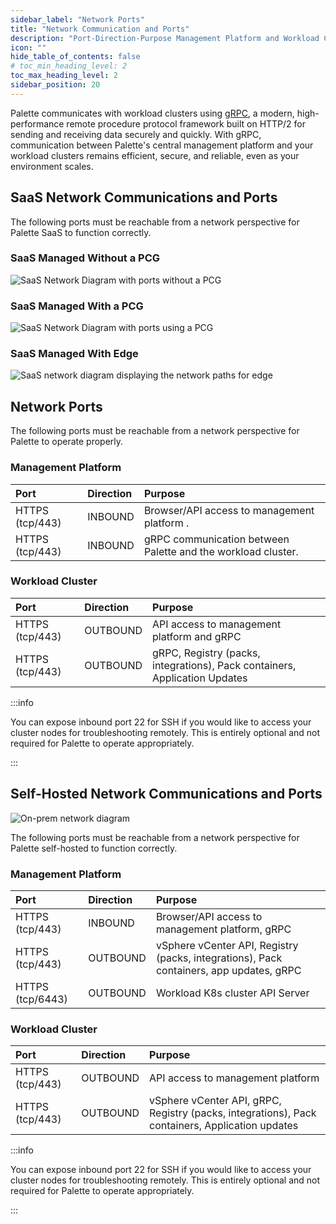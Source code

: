```yaml
---
sidebar_label: "Network Ports"
title: "Network Communication and Ports"
description: "Port-Direction-Purpose Management Platform and Workload Clusters"
icon: ""
hide_table_of_contents: false
# toc_min_heading_level: 2
toc_max_heading_level: 2
sidebar_position: 20
---
```


Palette communicates with workload clusters using [gRPC](https://grpc.io), a modern, high-performance remote procedure
protocol framework built on HTTP/2 for sending and receiving data securely and quickly. With gRPC, communication between
Palette's central management platform and your workload clusters remains efficient, secure, and reliable, even as your
environment scales.

## SaaS Network Communications and Ports

The following ports must be reachable from a network perspective for Palette SaaS to function correctly.

### SaaS Managed Without a PCG

![SaaS Network Diagram with ports without a PCG](/architecture_networking-ports_saas-network-diagram-grpc-no-pcg.webp)

### SaaS Managed With a PCG

![SaaS Network Diagram with ports using a PCG](/architecture_networking-ports_saas-network-diagram-grpc.webp "title=SaaS Network Diagram with ports w/PCG")

### SaaS Managed With Edge

![SaaS network diagram displaying the network paths for edge](/architecture_networking-ports_saas-network-diagram-edge-grpc.webp)

## Network Ports

The following ports must be reachable from a network perspective for Palette to operate properly.

### Management Platform

| Port            | Direction | Purpose                                                      |
| :-------------- | :-------- | :----------------------------------------------------------- |
| HTTPS (tcp/443) | INBOUND   | Browser/API access to management platform .                  |
| HTTPS (tcp/443) | INBOUND   | gRPC communication between Palette and the workload cluster. |

### Workload Cluster

| Port            | Direction | Purpose                                                                    |
| :-------------- | :-------- | :------------------------------------------------------------------------- |
| HTTPS (tcp/443) | OUTBOUND  | API access to management platform and gRPC                                 |
| HTTPS (tcp/443) | OUTBOUND  | gRPC, Registry (packs, integrations), Pack containers, Application Updates |

:::info

You can expose inbound port 22 for SSH if you would like to access your cluster nodes for troubleshooting remotely. This
is entirely optional and not required for Palette to operate appropriately.

:::

## Self-Hosted Network Communications and Ports

![On-prem network diagram](/architecture_networking-ports_on_prem_network-diagram-grpc.webp)

The following ports must be reachable from a network perspective for Palette self-hosted to function correctly.

### Management Platform

| **Port**         | **Direction** | **Purpose**                                                                             |
| :--------------- | :------------ | :-------------------------------------------------------------------------------------- |
| HTTPS (tcp/443)  | INBOUND       | Browser/API access to management platform, gRPC                                         |
| HTTPS (tcp/443)  | OUTBOUND      | vSphere vCenter API, Registry (packs, integrations), Pack containers, app updates, gRPC |
| HTTPS (tcp/6443) | OUTBOUND      | Workload K8s cluster API Server                                                         |

### Workload Cluster

| **Port**        | **Direction** | **Purpose**                                                                                     |
| :-------------- | :------------ | :---------------------------------------------------------------------------------------------- |
| HTTPS (tcp/443) | OUTBOUND      | API access to management platform                                                               |
| HTTPS (tcp/443) | OUTBOUND      | vSphere vCenter API, gRPC, Registry (packs, integrations), Pack containers, Application updates |

:::info

You can expose inbound port 22 for SSH if you would like to access your cluster nodes for troubleshooting remotely. This
is entirely optional and not required for Palette to operate appropriately.

:::
